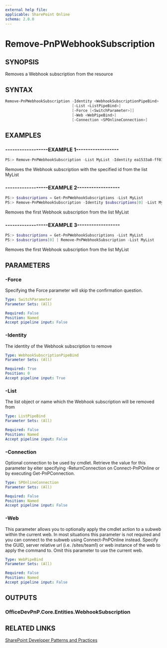 ```yaml
---
external help file:
applicable: SharePoint Online
schema: 2.0.0
---
```

# Remove-PnPWebhookSubscription

## SYNOPSIS
Removes a Webhook subscription from the resource

## SYNTAX 

```powershell
Remove-PnPWebhookSubscription -Identity <WebhookSubscriptionPipeBind>
                              [-List <ListPipeBind>]
                              [-Force [<SwitchParameter>]]
                              [-Web <WebPipeBind>]
                              [-Connection <SPOnlineConnection>]
```

## EXAMPLES

### ------------------EXAMPLE 1------------------
```powershell
PS:> Remove-PnPWebhookSubscription -List MyList -Identity ea1533a8-ff03-415b-a7b6-517ee50db8b6
```

Removes the Webhook subscription with the specified id from the list MyList

### ------------------EXAMPLE 2------------------
```powershell
PS:> $subscriptions = Get-PnPWebhookSubscriptions -List MyList
PS:> Remove-PnPWebhookSubscription -Identity $subscriptions[0] -List MyList
```

Removes the first Webhook subscription from the list MyList

### ------------------EXAMPLE 3------------------
```powershell
PS:> $subscriptions = Get-PnPWebhookSubscriptions -List MyList
PS:> $subscriptions[0] | Remove-PnPWebhookSubscription -List MyList
```

Removes the first Webhook subscription from the list MyList

## PARAMETERS

### -Force
Specifying the Force parameter will skip the confirmation question.

```yaml
Type: SwitchParameter
Parameter Sets: (All)

Required: False
Position: Named
Accept pipeline input: False
```

### -Identity
The identity of the Webhook subscription to remove

```yaml
Type: WebhookSubscriptionPipeBind
Parameter Sets: (All)

Required: True
Position: 0
Accept pipeline input: True
```

### -List
The list object or name which the Webhook subscription will be removed from

```yaml
Type: ListPipeBind
Parameter Sets: (All)

Required: False
Position: Named
Accept pipeline input: False
```

### -Connection
Optional connection to be used by cmdlet. Retrieve the value for this parameter by eiter specifying -ReturnConnection on Connect-PnPOnline or by executing Get-PnPConnection.

```yaml
Type: SPOnlineConnection
Parameter Sets: (All)

Required: False
Position: Named
Accept pipeline input: False
```

### -Web
This parameter allows you to optionally apply the cmdlet action to a subweb within the current web. In most situations this parameter is not required and you can connect to the subweb using Connect-PnPOnline instead. Specify the GUID, server relative url (i.e. /sites/team1) or web instance of the web to apply the command to. Omit this parameter to use the current web.

```yaml
Type: WebPipeBind
Parameter Sets: (All)

Required: False
Position: Named
Accept pipeline input: False
```

## OUTPUTS

### OfficeDevPnP.Core.Entities.WebhookSubscription

## RELATED LINKS

[SharePoint Developer Patterns and Practices](http://aka.ms/sppnp)